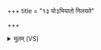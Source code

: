 +++
title = "१३ यो३भियातो निलयते"

+++
<details><summary>मूलम् (VS)</summary>

यो॒३॒॑भिया॑तो नि॒लय॑ते॒ त्वां रु॑द्र नि॒चिकी॑र्षति। प॒श्चाद॑नु॒प्रयु॑ङ्क्षे॒ तं वि॒द्धस्य॑ पद॒नीरि॑व ॥
</details>